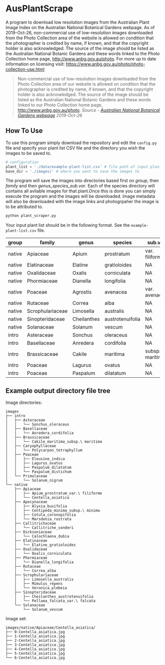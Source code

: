 # AusPlantScrape

A program to download low resolution images from the Australian Plant Image Index on the Australian National Botanical Gardens webpage. As of 2019-Oct-26, non-commercial use of low-resolution images downloaded from the Photo Collection area of the website is allowed on condition that the photographer is credited by name, if known, and that the copyright holder is also acknowledged. The source of the image should be listed as the Australian National Botanic Gardens and these words linked to the Photo Collection home page, http://www.anbg.gov.au/photo. For more up to date information on licensing visit: https://www.anbg.gov.au/photo/photo-collection-use.html

> Non-commercial use of low-resolution images downloaded from the Photo Collection area of our website is allowed on condition that the photographer is credited by name, if known, and that the copyright holder is also acknowledged. The source of the image should be listed as the Australian National Botanic Gardens and these words linked to our Photo Collection home page, http://www.anbg.gov.au/photo.
*Source - [Australian National Botanical Gardens webpage](https://www.anbg.gov.au/photo/photo-collection-use.html) 2019-Oct-26*

## How To Use

To use this program simply download the repository and edit the `config.py` file and specify your plant list CSV file and the directory you wish the images to be saved to.

```python
# configuration
plant_list = './data/example-plant-list.csv' # file path of input plant list
base_dir = './images/' # where you want to save the images to
```

The program will save the images into directories based first on *group*, then *family* and then *genus_species_sub.var*. Each of the species directory will contains all avliable images for that plant.Once this is done you can simply execute the program and the images will be downloaded. Image metadata will also be downloaded with the image links and photogrpaher the image is to be attributed to.

```bash
python plant_scraper.py
```

Your input plant list should be in the following format. See the `example-plant-list.csv` file.

group | family | genus | species | sub.var
--- | --- | --- | --- | ---
native | Apiaceae | Apium | prostratum | var. filiforme
native | Elatinaceae | Elatine | gratioloides | NA
native | Oxalidaceae | Oxalis | corniculata | NA
native | Phormiaceae | Dianella | longifolia | NA
native | Poaceae | Agrostis | avenacea | var. avenacea
native | Rutaceae | Correa | alba | NA
native | Scrophulariaceae | Limosella | australis | NA
native | Sinopteridaceae | Cheilanthes | austrotenuifolia | NA
native | Solanaceae | Solanum | vescum | NA
intro | Asteraceae | Sonchus | oleraceus | NA
intro | Basellaceae | Anredera | cordifolia | NA
intro | Brassicaceae | Cakile | maritima | subsp. maritima
intro | Poaceae | Lagurus | ovatus | NA
intro | Poaceae | Paspalum | dilatatum | NA

## Example output directory file tree

Image directories:

```
images
├── intro
│   ├── Asteraceae
│   │   └── Sonchus_oleraceus
│   ├── Basellaceae
│   │   └── Anredera_cordifolia
│   ├── Brassicaceae
│   │   └── Cakile_maritima_subsp.\ maritima
│   ├── Caryophyllaceae
│   │   └── Polycarpon_tetraphyllum
│   ├── Poaceae
│   │   ├── Eleusine_indica
│   │   ├── Lagurus_ovatus
│   │   ├── Paspalum_dilatatum
│   │   └── Paspalum_distichum
│   └── Primulaceae
│       └── Solanum_nigrum
└── native
    ├── Apiaceae
    │   ├── Apium_prostratum_var.\ filiforme
    │   └── Centella_asiatica
    ├── Apocynaceae
    │   ├── Alyxia_buxifolia
    │   ├── Centipeda_minima_subsp.\ minima
    │   ├── Cotula_coronopifolia
    │   └── Marsdenia_rostrata
    ├── Callitrichaceae
    │   └── Callitriche_sonderi
    ├── Dicksoniaceae
    │   └── Calochlaena_dubia
    ├── Elatinaceae
    │   └── Elatine_gratioloides
    ├── Oxalidaceae
    │   └── Oxalis_corniculata
    ├── Phormiaceae
    │   └── Dianella_longifolia
    ├── Rutaceae
    │   └── Correa_alba
    ├── Scrophulariaceae
    │   ├── Limosella_australis
    │   ├── Mimulus_repens
    │   └── Veronica_plebeia
    ├── Sinopteridaceae
    │   ├── Cheilanthes_austrotenuifolia
    │   └── Pellaea_falcata_var.\ falcata
    └── Solanaceae
        └── Solanum_vescum
```

Image set:

```
images/native/Apiaceae/Centella_asiatica/
├── 0-Centella_asiatica.jpg
├── 1-Centella_asiatica.jpg
├── 2-Centella_asiatica.jpg
├── 3-Centella_asiatica.jpg
├── 4-Centella_asiatica.jpg
├── 5-Centella_asiatica.jpg
└── 6-Centella_asiatica.jpg
```
